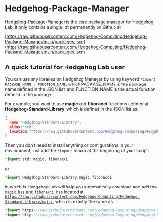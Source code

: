 # Hedgehog-Package-Manager

Hedgehog-Package-Manager is the core package manager for Hedgehog Lab. It only contains a single list permanently on Github at

[https://raw.githubusercontent.com/Hedgehog-Computing/Hedgehog-Package-Manager/main/packages.json](https://raw.githubusercontent.com/Hedgehog-Computing/Hedgehog-Package-Manager/main/packages.json)

## A quick tutorial for Hedgehog Lab user

You can use any libraries on Hedgehog Manager by using keyword <code>*import PACKAGE_NAME : FUNCTION_NAME</code>, which PACKAGE_NAME is the package name defined in the JSON list, and FUNCTION_NAME is the actual function defined in the package.

For example, you want to use **magic** and **fibonacci** functions defined at **Hedgehog-Standard-Library**, which is defined in the JSON list as:

```json
{
  name:"Hedgehog-Standard-Library",
  alias:"std",
  location:"https://raw.githubusercontent.com/Hedgehog-Computing/Hedgehog-Standard-Library/main/"
}
```

Then you don't need to install anything or configurations in your environment, just add the <code>*import</code> macro at the beginning of your script:

```javascript
*import std: magic, fibonacci
```

or 

```javascript
*import Hedgehog-Standard-Library:magic,fibonacci
```

in which is Hedgehog Lab will help you automatically download and add the <code>magic.hss</code> and <code>fibonacci.hss</code> located at <code>https://raw.githubusercontent.com/Hedgehog-Computing/Hedgehog-Standard-Library/main/</code>, which is exactly the same as

```javascript
*import https://raw.githubusercontent.com/Hedgehog-Computing/Hedgehog-Standard-Library/main/magic.hss
*import https://raw.githubusercontent.com/Hedgehog-Computing/Hedgehog-Standard-Library/main/fibonacci.hss
```
